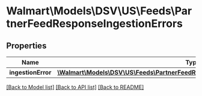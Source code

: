 # Walmart\Models\DSV\US\Feeds\PartnerFeedResponseIngestionErrors

## Properties

Name | Type | Description | Notes
------------ | ------------- | ------------- | -------------
**ingestionError** | [**\Walmart\Models\DSV\US\Feeds\PartnerFeedResponseIngestionErrorsIngestionErrorInner[]**](PartnerFeedResponseIngestionErrorsIngestionErrorInner.md) |  | [optional]


[[Back to Model list]](./) [[Back to API list]](../../../../../README.md#supported-apis) [[Back to README]](../../../../../README.md)
